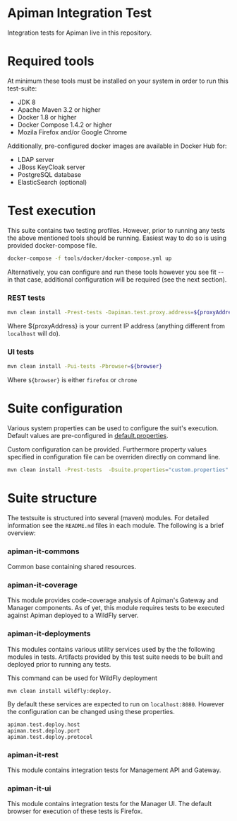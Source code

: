 # Apiman Integration Test
Integration tests for Apiman live in this repository.

# Required tools
At minimum these tools must be installed on your system in order to run this test-suite:
- JDK 8
- Apache Maven 3.2 or higher
- Docker 1.8 or higher
- Docker Compose 1.4.2 or higher
- Mozila Firefox and/or Google Chrome

Additionally, pre-configured docker images are available in Docker Hub for:
- LDAP server
- JBoss KeyCloak server
- PostgreSQL database
- ElasticSearch (optional)


# Test execution
This suite contains two testing profiles. However, prior to running any tests the above mentioned tools should be running. Easiest way to do so is using provided docker-compose file.

```bash
docker-compose -f tools/docker/docker-compose.yml up
```
Alternatively, you can configure and run these tools however you see fit -- in that case, additional configuration will be required (see the next section).


### REST tests
```bash
mvn clean install -Prest-tests -Dapiman.test.proxy.address=${proxyAddress}
```

Where ${proxyAddress} is your current IP address (anything different from ```localhost``` will do).

### UI tests
```bash
mvn clean install -Pui-tests -Pbrowser=${browser}
```
Where ```${browser}``` is either ```firefox``` or ```chrome```


# Suite configuration
Various system properties can be used to configure the suit's execution. Default values are pre-configured in [default.properties](/apiman-it-commons/src/resources/default.properties).

Custom configuration can be provided. Furthermore property values specified in configuration file can be overriden directly on command line.

```bash
mvn clean install -Prest-tests  -Dsuite.properties="custom.properties" -Dapiman.host="10.10.10.42"
```


# Suite structure
The testsuite is structured into several (maven) modules. For detailed information see the ```README.md``` files in each module. The following is a brief overview:

### apiman-it-commons
Common base containing shared resources.

### apiman-it-coverage
This module provides code-coverage analysis of Apiman's Gateway and Manager components. As of yet, this module requires tests to be executed against Apiman deployed to a WildFly server. 

### apiman-it-deployments
This modules contains various utility services used by the the following modules in tests. Artifacts provided by this test suite needs to be built and deployed prior to running any tests.

This command can be used for WildFly deployment
```
mvn clean install wildfly:deploy.
```

By default these services are expected to run on ```localhost:8080```. However the configuration can be changed using these properties.

```properties
apiman.test.deploy.host
apiman.test.deploy.port
apiman.test.deploy.protocol
```

### apiman-it-rest
This module contains integration tests for Management API and Gateway.

### apiman-it-ui
This module contains integration tests for the Manager UI. The default browser for execution of these tests is Firefox.
